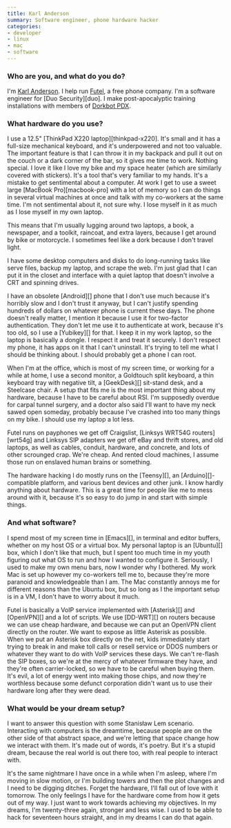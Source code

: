 ```yaml
---
title: Karl Anderson
summary: Software engineer, phone hardware hacker
categories:
- developer
- linux
- mac
- software
---
```


### Who are you, and what do you do?

I'm [Karl Anderson](http://monkey.org/~kra/ "Karl's website."). I help run [Futel](http://futel.net/ "A free phone company."), a free phone company. I'm a software engineer for [Duo Security][duo]. I make post-apocalyptic training installations with members of [Dorkbot PDX](http://dorkbotpdx.org/ "A group of people having fun with electricity.").

### What hardware do you use?

I use a 12.5" [ThinkPad X220 laptop][thinkpad-x220]. It's small and it has a full-size mechanical keyboard, and it's underpowered and not too valuable. The important feature is that I can throw it in my backpack and pull it out on the couch or a dark corner of the bar, so it gives me time to work. Nothing special. I love it like I love my bike and my space heater (which are similarly covered with stickers). It's a tool that's very familiar to my hands. It's a mistake to get sentimental about a computer. At work I get to use a sweet large [MacBook Pro][macbook-pro] with a lot of memory so I can do things in several virtual machines at once and talk with my co-workers at the same time. I'm not sentimental about it, not sure why. I lose myself in it as much as I lose myself in my own laptop.

This means that I'm usually lugging around two laptops, a book, a newspaper, and a toolkit, raincoat, and extra layers, because I get around by bike or motorcycle. I sometimes feel like a dork because I don't travel light.

I have some desktop computers and disks to do long-running tasks like serve files, backup my laptop, and scrape the web. I'm just glad that I can put it in the closet and interface with a quiet laptop that doesn't involve a CRT and spinning drives.

I have an obsolete [Android][] phone that I don't use much because it's horribly slow and I don't trust it anyway, but I can't justify spending hundreds of dollars on whatever phone is current these days. The phone doesn't really matter, I mention it because I use it for two-factor authentication. They don't let me use it to authenticate at work, because it's too old, so I use a [Yubikey][] for that. I keep it in my work laptop, so the laptop is basically a dongle. I respect it and treat it securely. I don't respect my phone, it has apps on it that I can't uninstall. It's trying to tell me what I should be thinking about. I should probably get a phone I can root.

When I'm at the office, which is most of my screen time, or working for a while at home, I use a second monitor, a Goldtouch split keyboard, a thin keyboard tray with negative tilt, a [GeekDesk][] sit-stand desk, and a Steelcase chair. A setup that fits me is the most important thing about my hardware, because I have to be careful about RSI. I'm supposedly overdue for carpal tunnel surgery, and a doctor also said I'll want to have my neck sawed open someday, probably because I've crashed into too many things on my bike. I should use my laptop a lot less.

Futel runs on payphones we get off Craigslist, [Linksys WRT54G routers][wrt54g] and Linksys SIP adapters we get off eBay and thrift stores, and old laptops, as well as cables, conduit, hardware, and concrete, and lots of other scrounged crap. We're cheap. And rented cloud machines, I assume those run on enslaved human brains or something.

The hardware hacking I do mostly runs on the [Teensy][], an [Arduino][]-compatible platform, and various bent devices and other junk. I know hardly anything about hardware. This is a great time for people like me to mess around with it, because it's so easy to do jump in and start with simple things.

### And what software?

I spend most of my screen time in [Emacs][], in terminal and editor buffers, whether on my host OS or a virtual box. My personal laptop is an [Ubuntu][] box, which I don't like that much, but I spent too much time in my youth figuring out what OS to run and how I wanted to configure it. Seriously, I used to make my own menu bars, now I wonder why I bothered. My work Mac is set up however my co-workers tell me to, because they're more paranoid and knowledgeable than I am. The Mac constantly annoys me for different reasons than the Ubuntu box, but so long as I the important setup is in a VM, I don't have to worry about it much.

Futel is basically a VoIP service implemented with [Asterisk][] and [OpenVPN][] and a lot of scripts. We use [DD-WRT][] on routers because we can use cheap hardware, and because we can put an OpenVPN client directly on the router. We want to expose as little Asterisk as possible. When we put an Asterisk box directly on the net, kids immediately start trying to break in and make toll calls or resell service or DDOS numbers or whatever they want to do with VoIP services these days. We can't re-flash the SIP boxes, so we're at the mercy of whatever firmware they have, and they're often carrier-locked, so we have to be careful when buying them. It's evil, a lot of energy went into making those chips, and now they're worthless because some defunct corporation didn't want us to use their hardware long after they were dead.

### What would be your dream setup?

I want to answer this question with some Stanisław Lem scenario. Interacting with computers is the dreamtime, because people are on the other side of that abstract space, and we're letting that space change how we interact with them. It's made out of words, it's poetry. But it's a stupid dream, because the real world is out there too, with real people to interact with.

It's the same nightmare I have once in a while when I'm asleep, where I'm moving in slow motion, or I'm building towers and then the plot changes and I need to be digging ditches. Forget the hardware, I'll fall out of love with it tomorrow. The only feelings I have for the hardware come from how it gets out of my way. I just want to work towards achieving my objectives. In my dreams, I'm twenty-three again, stronger and less wise. I used to be able to hack for seventeen hours straight, and in my dreams I can do that again.